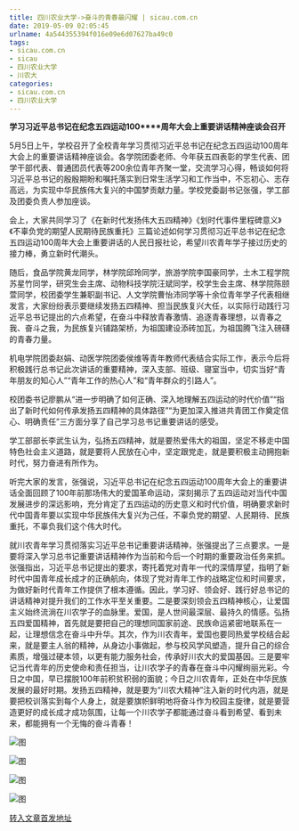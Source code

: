 ```yaml
---
title: 四川农业大学->奋斗的青春最闪耀 | sicau.com.cn
date: 2019-05-09 02:05:45
urlname: 4a544355394f016e09e6d07627ba49c0
tags: 
- sicau.com.cn
- sicau
- 四川农业大学
- 川农大
categories:
- sicau.com.cn
- 四川农业大学
---
```



**学习习近平总书记在纪念五四运动100****周年大会上重要讲话精神座谈会召开**

5月5日上午，学校召开了全校青年学习贯彻习近平总书记在纪念五四运动100周年大会上的重要讲话精神座谈会。各学院团委老师、今年获五四表彰的学生代表、团学干部代表、普通团员代表等200余位青年齐聚一堂，交流学习心得，畅谈如何将习近平总书记的殷殷期盼和嘱托落实到日常生活学习和工作当中，不忘初心、志存高远，为实现中华民族伟大复兴的中国梦贡献力量。学校党委副书记张强，学工部及团委负责人参加座谈。

会上，大家共同学习了《在新时代发扬伟大五四精神》《划时代事件里程碑意义》《不辜负党的期望人民期待民族重托》三篇论述如何学习贯彻习近平总书记在纪念五四运动100周年大会上重要讲话的人民日报社论，希望川农青年学子接过历史的接力棒，勇立新时代潮头。

随后，食品学院黄龙同学，林学院邱玲同学，旅游学院李国豪同学，土木工程学院苏星竹同学，研究生会主席、动物科技学院汪斌同学，校学生会主席、林学院陈颐萱同学，校团委学生兼职副书记、人文学院曹怡沛同学等十余位青年学子代表相继发言，大家纷纷表示要继续发扬五四精神、担当民族复兴大任，以实际行动践行习近平总书记提出的六点希望，在奋斗中释放青春激情、追逐青春理想，以青春之我、奋斗之我，为民族复兴铺路架桥，为祖国建设添砖加瓦，为祖国腾飞注入磅礴的青春力量。

机电学院团委赵娟、动医学院团委侯维等青年教师代表结合实际工作，表示今后将积极践行总书记此次讲话的重要精神，深入支部、班级、寝室当中，切实当好“青年朋友的知心人”“青年工作的热心人”和“青年群众的引路人”。

校团委书记廖鹏从“进一步明确了如何正确、深入地理解五四运动的时代价值”“指出了新时代如何传承发扬五四精神的具体路径”“为更加深入推进共青团工作奠定信心、明确责任”三方面分享了自己学习总书记重要讲话的感受。

学工部部长李武生认为，弘扬五四精神，就是要热爱伟大的祖国，坚定不移走中国特色社会主义道路，就是要将人民放在心中，坚定跟党走，就是要积极主动拥抱新时代，努力奋进有所作为。

听完大家的发言，张强说，习近平总书记在纪念五四运动100周年大会上的重要讲话全面回顾了100年前那场伟大的爱国革命运动，深刻揭示了五四运动对当代中国发展进步的深远影响，充分肯定了五四运动的历史意义和时代价值，明确要求新时代中国青年要以实现中华民族伟大复兴为己任，不辜负党的期望、人民期待、民族重托，不辜负我们这个伟大时代。

就川农青年学习贯彻落实习近平总书记重要讲话精神，张强提出了三点要求。一是要将深入学习总书记重要讲话精神作为当前和今后一个时期的重要政治任务来抓。张强指出，习近平总书记提出的要求，寄托着党对青年一代的深情厚望，指明了新时代中国青年成长成才的正确航向，体现了党对青年工作的战略定位和时间要求，为做好新时代青年工作提供了根本遵循。因此，学习好、领会好、践行好总书记的讲话精神对提升我们的工作水平至关重要。二是要深刻领会五四精神核心，让爱国主义始终流淌在川农学子的血脉里。爱国，是人世间最深层、最持久的情感。弘扬五四爱国精神，首先就是要把自己的理想同国家前途、民族命运紧密地联系在一起，让理想信念在奋斗中升华。其次，作为川农青年，爱国也要同热爱学校结合起来，就是要主人翁的精神，从身边小事做起，参与校风学风塑造，提升自己的综合素质，增强过硬本领，以更有能力服务社会，传承好川农大的爱国基因。三是要牢记当代青年的历史使命和责任担当，让川农学子的青春在奋斗中闪耀绚丽光彩。今日之中国，早已摆脱100年前积贫积弱的面貌；今日之川农青年，正处在中华民族发展的最好时期。发扬五四精神，就是要为“川农大精神”注入新的时代内涵，就是要把校训落实到每个人身上，就是要旗帜鲜明地将奋斗作为校园主旋律，就是要营造更好的成长成才成功氛围，让每一个川农学子都能通过奋斗看到希望、看到未来，都能拥有一个无悔的奋斗青春！



![图](https://news.sicau.edu.cn/__local/3/DE/69/51CA2B519B83252731358074416_2CAE1151_111D1.jpg)

![图](https://news.sicau.edu.cn/__local/5/64/A4/437491DC319CFBADC782888F640_33F9E639_155FD.jpg)

![图](https://news.sicau.edu.cn/__local/F/C8/85/1AE11D8D00693AAF53ABCD42A56_F5A25096_16E90.jpg)

![图](https://news.sicau.edu.cn/__local/A/1C/14/0EEBB5BA5D30A0E407756FD038A_42EB3A77_F564.jpg)

[转入文章首发地址](https://news.sicau.edu.cn/info/1135/51027.htm)